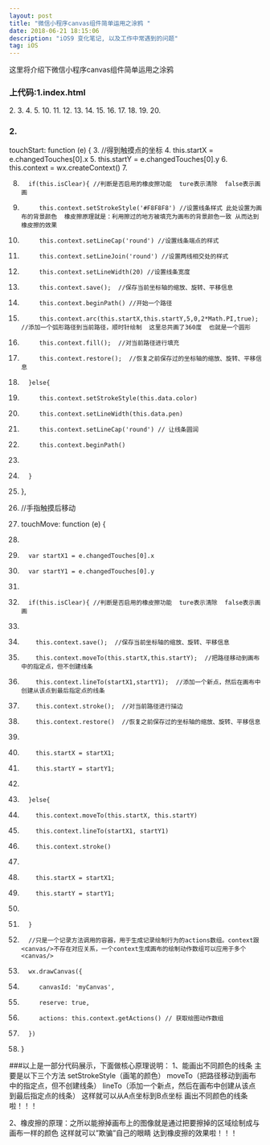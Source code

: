 ```yaml
---
layout: post
title: "微信小程序canvas组件简单运用之涂鸦 "
date: 2018-06-21 18:15:06 
description: "iOS9 变化笔记, 以及工作中常遇到的问题"
tag: iOS
---
```


这里将介绍下微信小程序canvas组件简单运用之涂鸦 
     

### 上代码:1.index.html



<view class="container">
2.     <!--画布区域-->
3.     <view class="canvas_area">
4.         <!--注意：同一页面中的 canvas-id 不可重复，如果使用一个已经出现过的 canvas-id，该 canvas 标签对应的画布将被隐藏并不再正常工作-->
5.         <canvas canvas-id="myCanvas" class="myCanvas"
6.             disable-scroll="false"
7.             bindtouchstart="touchStart"
8.             bindtouchmove="touchMove"
9.             bindtouchend="touchEnd">
10.         </canvas>
11.     </view>
12.     <!--画布工具区域-->
13.     <view class="canvas_tools">
14.         <view class="box box1" bindtap="penSelect" data-param="5"></view>
15.         <view class="box box2" bindtap="penSelect" data-param="15"></view>
16.         <view class="box box3" bindtap="colorSelect" data-param="#cc0033"></view>
17.         <view class="box box4" bindtap="colorSelect" data-param="#ff9900"></view>
18.         <view class="box box5" bindtap="clearCanvas"></view>
19.     </view>
20. </view>




### 2.

touchStart: function (e) {
3.       //得到触摸点的坐标
4.       this.startX = e.changedTouches[0].x
5.       this.startY = e.changedTouches[0].y
6.       this.context = wx.createContext()
7. 

8.       if(this.isClear){ //判断是否启用的橡皮擦功能  ture表示清除  false表示画画
9.          this.context.setStrokeStyle('#F8F8F8') //设置线条样式 此处设置为画布的背景颜色  橡皮擦原理就是：利用擦过的地方被填充为画布的背景颜色一致 从而达到橡皮擦的效果
10.          this.context.setLineCap('round') //设置线条端点的样式
11.          this.context.setLineJoin('round') //设置两线相交处的样式
12.          this.context.setLineWidth(20) //设置线条宽度
13.          this.context.save();  //保存当前坐标轴的缩放、旋转、平移信息
14.          this.context.beginPath() //开始一个路径
15.          this.context.arc(this.startX,this.startY,5,0,2*Math.PI,true);  //添加一个弧形路径到当前路径，顺时针绘制  这里总共画了360度  也就是一个圆形
16.          this.context.fill();  //对当前路径进行填充
17.          this.context.restore();  //恢复之前保存过的坐标轴的缩放、旋转、平移信息
18.       }else{
19.          this.context.setStrokeStyle(this.data.color)
20.          this.context.setLineWidth(this.data.pen)
21.          this.context.setLineCap('round') // 让线条圆润
22.          this.context.beginPath()
23. 

24.       }
25.   },
26.   //手指触摸后移动
27.   touchMove: function (e) {
28. 

29.       var startX1 = e.changedTouches[0].x
30.       var startY1 = e.changedTouches[0].y
31. 

32.       if(this.isClear){ //判断是否启用的橡皮擦功能  ture表示清除  false表示画画
33. 

34.         this.context.save();  //保存当前坐标轴的缩放、旋转、平移信息
35.         this.context.moveTo(this.startX,this.startY);  //把路径移动到画布中的指定点，但不创建线条
36.         this.context.lineTo(startX1,startY1);  //添加一个新点，然后在画布中创建从该点到最后指定点的线条
37.         this.context.stroke();  //对当前路径进行描边
38.         this.context.restore()  //恢复之前保存过的坐标轴的缩放、旋转、平移信息
39. 

40.         this.startX = startX1;
41.         this.startY = startY1;
42. 

43.       }else{
44.         this.context.moveTo(this.startX, this.startY)
45.         this.context.lineTo(startX1, startY1)
46.         this.context.stroke()
47. 

48.         this.startX = startX1;
49.         this.startY = startY1;
50. 

51.       }
52.       //只是一个记录方法调用的容器，用于生成记录绘制行为的actions数组。context跟<canvas/>不存在对应关系，一个context生成画布的绘制动作数组可以应用于多个<canvas/>
53.       wx.drawCanvas({
54.          canvasId: 'myCanvas',
55.          reserve: true,
56.          actions: this.context.getActions() // 获取绘图动作数组
57.       })
58.   }


###以上是一部分代码展示，下面做核心原理说明：
1、能画出不同颜色的线条 主要是以下三个方法 setStrokeStyle（画笔的颜色） moveTo（把路径移动到画布中的指定点，但不创建线条） lineTo（添加一个新点，然后在画布中创建从该点到最后指定点的线条） 这样就可以从A点坐标到B点坐标  画出不同颜色的线条啦！！！
 
2、橡皮擦的原理：之所以能擦掉画布上的图像就是通过把要擦掉的区域绘制成与画布一样的颜色 这样就可以”欺骗”自己的眼睛  达到橡皮擦的效果啦！！！

